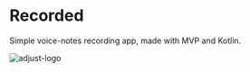 # Recorded
Simple voice-notes recording app, made with MVP and Kotlin.

![adjust-logo](https://www.adjust.com/assets/mediahub/adjust_standard.png)
